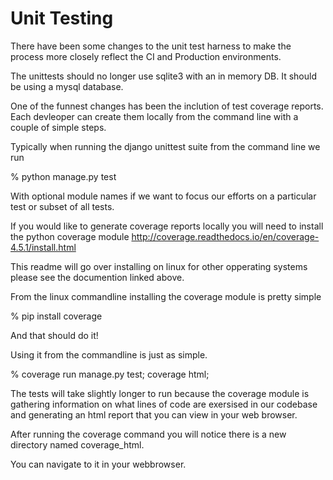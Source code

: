 # Unit Testing

There have been some changes to the unit test harness to make the process more
closely reflect the CI and Production environments.

The unittests should no longer use sqlite3 with an in memory DB. It should be using
a mysql database.


One of the funnest changes has been the inclution of test coverage reports. Each
devleoper can create them locally from the command line with a couple of simple
steps.

Typically when running the django unittest suite from the command line we run

% python manage.py test

With optional module names if we want to focus our efforts on a particular test or
subset of all tests.

If you would like to generate coverage reports locally you will need to install the
python coverage module http://coverage.readthedocs.io/en/coverage-4.5.1/install.html

This readme will go over installing on linux for other opperating systems please
see the documention linked above.

From the linux commandline installing the coverage module is pretty simple

% pip install coverage

And that should do it!

Using it from the commandline is just as simple.

% coverage run manage.py test; coverage html;

The tests will take slightly longer to run because the coverage module is gathering
information on what lines of code are exersised in our codebase and generating an html
report that you can view in your web browser.

After running the coverage command you will notice there is a new directory
named coverage_html.

You can navigate to it in your webbrowser.
